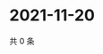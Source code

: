 # 2021-11-20

共 0 条

<!-- BEGIN WEIBO -->
<!-- 最后更新时间 Sat Nov 20 2021 07:14:55 GMT+0800 (China Standard Time) -->

<!-- END WEIBO -->
